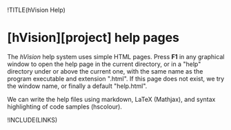 !TITLE(hVision Help)

# [hVision][project] help pages


The *hVision* help system uses simple HTML pages. Press **F1** in any graphical window to open the help page in the current directory, or in a "help" directory under or above the current one, with the same
name as the program executable and extension ".html". If this page does not exist, we try the
window name, or finally a default "help.html".

We can write the help files using markdown, LaTeX (Mathjax), and syntax highlighting of code samples (hscolour).

!INCLUDE(LINKS)

